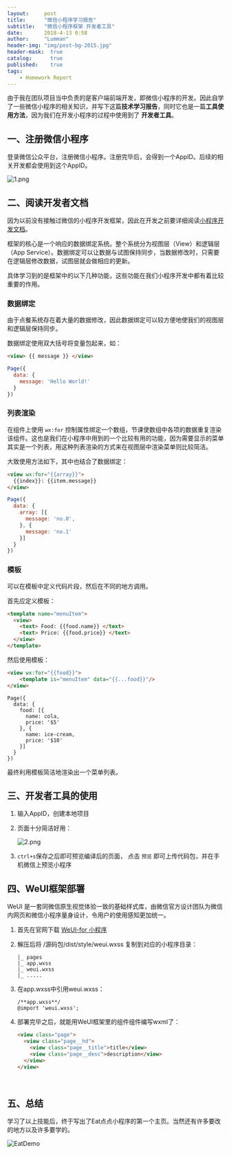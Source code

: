 ```yaml
---
layout:     post
title:      "微信小程序学习报告"
subtitle:   "微信小程序框架 开发者工具"
date:       2018-4-13 0:58
author:     "Lumman"
header-img: "img/post-bg-2015.jpg"
header-mask:  true
catalog:      true
published:    true
tags:
    - Homework Report
---
```


由于我在团队项目当中负责的是客户端前端开发，即微信小程序的开发。因此自学了一些微信小程序的相关知识，并写下这篇**技术学习报告**，同时它也是一篇**工具使用方法**，因为我们在开发小程序的过程中使用到了 **开发者工具**。

## 一、注册微信小程序

登录微信公众平台，注册微信小程序。注册完毕后，会得到一个AppID。后续的相关开发都会使用到这个AppID。

![1.png](https://github.com/wulinman/wulinman.github.io/blob/master/img/in-post/post-wx-app/1.png?raw=true)



## 二、阅读开发者文档

因为以前没有接触过微信的小程序开发框架，因此在开发之前要详细阅读[小程序开发文档](https://developers.weixin.qq.com/miniprogram/dev/framework/MINA.html)。

框架的核心是一个响应的数据绑定系统。整个系统分为视图层（View）和逻辑层（App Service）。数据绑定可以让数据与试图保持同步，当数据修改时，只需要在逻辑层修改数据，试图层就会做相应的更新。

具体学习到的是框架中的以下几种功能，这些功能在我们小程序开发中都有着比较重要的作用。

### 数据绑定

由于点餐系统存在着大量的数据修改，因此数据绑定可以较方便地使我们的视图层和逻辑层保持同步。

数据绑定使用双大括号将变量包起来，如：

```html
<view> {{ message }} </view>
```

```javascript
Page({
  data: {
    message: 'Hello World!'
  }
})
```

### 列表渲染

在组件上使用 `wx:for` 控制属性绑定一个数组，节课使数组中各项的数据重复渲染该组件。这也是我们在小程序中用到的一个比较有用的功能，因为需要显示的菜单其实是一个列表，用这种列表渲染的方式来在视图层中渲染菜单则比较简洁。

大致使用方法如下，其中也结合了数据绑定：

```html
<view wx:for="{{array}}">
  {{index}}: {{item.message}}
</view>
```

```javascript
Page({
  data: {
    array: [{
      message: 'no.0',
    }, {
      message: 'no.1'
    }]
  }
})
```

### 模板

可以在模板中定义代码片段，然后在不同的地方调用。

首先应定义模板：

```html
<template name="menuItem">
  <view>
    <text> Food: {{food.name}} </text>
    <text> Price: {{food.price}} </text>
  </view>
</template>
```

然后使用模板：

```html
<view wx:for="{{food}}">
    <template is="menuItem" data="{{...food}}"/>
</view>
```

```
Page({
  data: {
    food: [{
      name: cola,
      price: '$5'
    }, {
      name: ice-cream,
      price: '$10' 
    }]
  }
})
```

最终利用模板简洁地渲染出一个菜单列表。



## 三、开发者工具的使用

1. 输入AppID，创建本地项目

2. 页面十分简洁好用：

   ![2.png](https://github.com/wulinman/wulinman.github.io/blob/master/img/in-post/post-wx-app/2.png?raw=true)

3.  `ctrl+s`保存之后即可预览编译后的页面， 点击 `预览` 即可上传代码包，并在手机微信上预览小程序



## 四、WeUI框架部署

WeUI 是一套同微信原生视觉体验一致的基础样式库，由微信官方设计团队为微信内网页和微信小程序量身设计，令用户的使用感知更加统一。

1. 首先在官网下载 [WeUI-for 小程序](https://github.com/Tencent/weui-wxss/)

2. 解压后将 /源码包/dist/style/weui.wxss 复制到对应的小程序目录：

   ```
   |_ pages
   |_ app.wxss
   |_ weui.wxss
   |_ .....
   ```

3. 在app.wxss中引用weui.wxss：

   ```
   /**app.wxss**/
   @import 'weui.wxss';
   ```

4. 部署完毕之后，就能用WeUI框架里的组件组件编写wxml了：

   ```html
   <view class="page">
     <view class="page__hd">
       <view class="page__title">title</view>
       <view class="page__desc">description</view>
     </view>
   </view>
   ```

   ​

## 五、总结

学习了以上技能后，终于写出了Eat点点小程序的第一个主页。当然还有许多要改的地方以及许多要学的。

![EatDemo](https://github.com/wulinman/wulinman.github.io/blob/master/img/in-post/post-wx-app/3.png?raw=true)